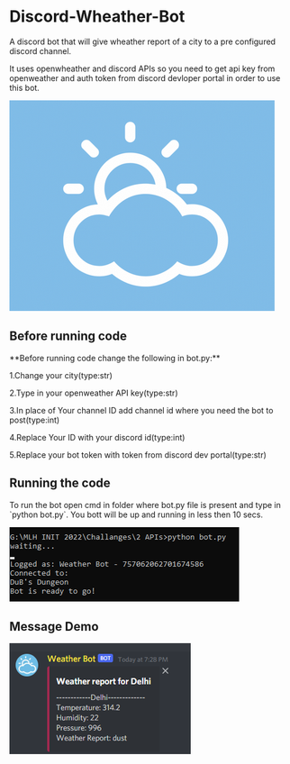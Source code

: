 # Discord-Wheather-Bot
A discord bot that will give wheather report of a city to a pre configured discord channel.

It uses openwheather and discord APIs so you need to get api key from openweather and auth token from discord devloper portal in order to use this bot.

![logo](/ss/logo.png)

<h2>Before running code</h2>
**Before running code change the following in bot.py:**

1.Change your city(type:str)
 
2.Type in your openweather API key(type:str)
 
3.In place of Your channel ID add channel id where you need the bot to post(type:int)
 
4.Replace Your ID with your discord id(type:int)
 
5.Replace your bot token with token from discord dev portal(type:str)


<h2>Running the code</h2>
To run the bot open cmd in folder where bot.py file is present and type in `python bot.py`. You bott will be up and running in less then 10 secs.

![ter](/ss/terminal.png)

<h2>Message Demo</h2>

![demo](/ss/discord.png)
